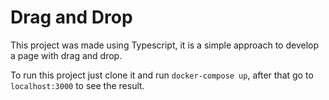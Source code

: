 # Drag and Drop

This project was made using Typescript, it is a simple approach to develop a page with drag and drop.

To run this project just clone it and run `docker-compose up`, after that go to `localhost:3000` to see the result.

